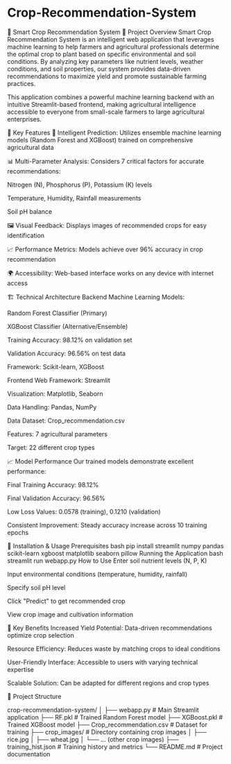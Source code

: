 # Crop-Recommendation-System

🌱 Smart Crop Recommendation System
📖 Project Overview
Smart Crop Recommendation System is an intelligent web application that leverages machine learning to help farmers and agricultural professionals determine the optimal crop to plant based on specific environmental and soil conditions. By analyzing key parameters like nutrient levels, weather conditions, and soil properties, our system provides data-driven recommendations to maximize yield and promote sustainable farming practices.

This application combines a powerful machine learning backend with an intuitive Streamlit-based frontend, making agricultural intelligence accessible to everyone from small-scale farmers to large agricultural enterprises.

🎯 Key Features
🤖 Intelligent Prediction: Utilizes ensemble machine learning models (Random Forest and XGBoost) trained on comprehensive agricultural data

📊 Multi-Parameter Analysis: Considers 7 critical factors for accurate recommendations:

Nitrogen (N), Phosphorus (P), Potassium (K) levels

Temperature, Humidity, Rainfall measurements

Soil pH balance

🖼️ Visual Feedback: Displays images of recommended crops for easy identification

📈 Performance Metrics: Models achieve over 96% accuracy in crop recommendation

🌍 Accessibility: Web-based interface works on any device with internet access

🏗️ Technical Architecture
Backend
Machine Learning Models:

Random Forest Classifier (Primary)

XGBoost Classifier (Alternative/Ensemble)

Training Accuracy: 98.12% on validation set

Validation Accuracy: 96.56% on test data

Framework: Scikit-learn, XGBoost

Frontend
Web Framework: Streamlit

Visualization: Matplotlib, Seaborn

Data Handling: Pandas, NumPy

Data
Dataset: Crop_recommendation.csv

Features: 7 agricultural parameters

Target: 22 different crop types

📈 Model Performance
Our trained models demonstrate excellent performance:

Final Training Accuracy: 98.12%

Final Validation Accuracy: 96.56%

Low Loss Values: 0.0578 (training), 0.1210 (validation)

Consistent Improvement: Steady accuracy increase across 10 training epochs

🚀 Installation & Usage
Prerequisites
bash
pip install streamlit numpy pandas scikit-learn xgboost matplotlib seaborn pillow
Running the Application
bash
streamlit run webapp.py
How to Use
Enter soil nutrient levels (N, P, K)

Input environmental conditions (temperature, humidity, rainfall)

Specify soil pH level

Click "Predict" to get recommended crop

View crop image and cultivation information

🌟 Key Benefits
Increased Yield Potential: Data-driven recommendations optimize crop selection

Resource Efficiency: Reduces waste by matching crops to ideal conditions

User-Friendly Interface: Accessible to users with varying technical expertise

Scalable Solution: Can be adapted for different regions and crop types

📁 Project Structure

crop-recommendation-system/
│
├── webapp.py                 # Main Streamlit application
├── RF.pkl                    # Trained Random Forest model
├── XGBoost.pkl              # Trained XGBoost model
├── Crop_recommendation.csv  # Dataset for training
├── crop_images/             # Directory containing crop images
│   ├── rice.jpg
│   ├── wheat.jpg
│   └── ... (other crop images)
├── training_hist.json       # Training history and metrics
└── README.md               # Project documentation


